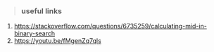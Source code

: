 > ### useful links

1. https://stackoverflow.com/questions/6735259/calculating-mid-in-binary-search
2. https://youtu.be/fMgenZq7qls
